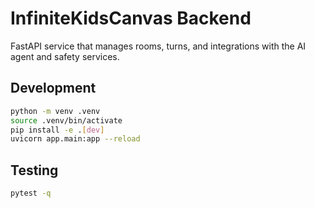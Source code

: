 # InfiniteKidsCanvas Backend

FastAPI service that manages rooms, turns, and integrations with the AI agent and safety services.

## Development

```bash
python -m venv .venv
source .venv/bin/activate
pip install -e .[dev]
uvicorn app.main:app --reload
```

## Testing

```bash
pytest -q
```
